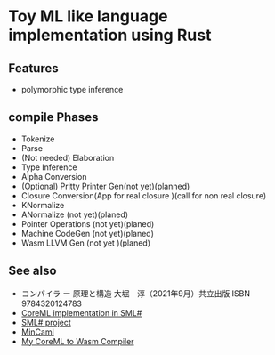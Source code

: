 # Toy ML like language implementation using Rust

## Features

* polymorphic type inference

## compile Phases

* Tokenize
* Parse
* (Not needed) Elaboration
* Type Inference
* Alpha Conversion
* (Optional) Pritty Printer Gen(not yet)(planned)
* Closure Conversion(App for real closure )(call for non real closure)
* KNormalize
* ANormalize (not yet)(planed)
* Pointer Operations (not yet)(planed)
* Machine CodeGen (not yet)(planed)
* Wasm LLVM Gen (not yet )(planed)

## See also

* コンパイラ ー 原理と構造 大堀　淳（2021年9月）共立出版  ISBN 9784320124783
* [CoreML implementation in SML#][CoreMLReferenceImpl]
* [SML# project][SMLSharp]
* [MinCaml][MinCaml]
* [My CoreML to Wasm Compiler][CoreMLWasm]
  
[CoreMLReferenceImpl]: https://github.com/AtsushiOhori/compiler-text
[SMLSharp]: https://github.com/smlsharp/smlsharp
[MinCaml]: https://github.com/esumii/min-caml
[CoreMLWasm]: https://github.com/KentaTheBugMaker/compiler-text
